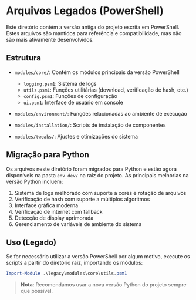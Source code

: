 # Arquivos Legados (PowerShell)

Este diretório contém a versão antiga do projeto escrita em PowerShell. Estes arquivos são mantidos para referência e compatibilidade, mas não são mais ativamente desenvolvidos.

## Estrutura

- `modules/core/`: Contém os módulos principais da versão PowerShell
  - `logging.psm1`: Sistema de logs
  - `utils.psm1`: Funções utilitárias (download, verificação de hash, etc.)
  - `config.psm1`: Funções de configuração
  - `ui.psm1`: Interface de usuário em console
  
- `modules/environment/`: Funções relacionadas ao ambiente de execução
- `modules/installation/`: Scripts de instalação de componentes
- `modules/tweaks/`: Ajustes e otimizações do sistema

## Migração para Python

Os arquivos neste diretório foram migrados para Python e estão agora disponíveis na pasta `env_dev/` na raiz do projeto. As principais melhorias na versão Python incluem:

1. Sistema de logs melhorado com suporte a cores e rotação de arquivos
2. Verificação de hash com suporte a múltiplos algoritmos
3. Interface gráfica moderna
4. Verificação de internet com fallback
5. Detecção de display aprimorada
6. Gerenciamento de variáveis de ambiente do sistema

## Uso (Legado)

Se for necessário utilizar a versão PowerShell por algum motivo, execute os scripts a partir do diretório raiz, importando os módulos:

```powershell
Import-Module .\legacy\modules\core\utils.psm1
```

> **Nota**: Recomendamos usar a nova versão Python do projeto sempre que possível. 